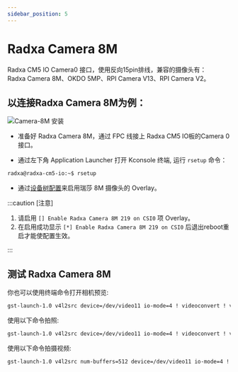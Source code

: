 ```yaml
---
sidebar_position: 5
---
```


# Radxa Camera 8M
Radxa CM5 IO Camera0 接口，使用反向15pin排线，兼容的摄像头有：   
Radxa Camera 8M、OKDO 5MP、RPI Camera V13、RPI Camera V2。

## 以连接Radxa Camera 8M为例：
![Camera-8M 安装](/img/cm5/cm5io-8m-camera-connected.webp)  

- 准备好 Radxa Camera 8M，通过 FPC 线接上 Radxa CM5 IO板的Camera 0接口。

- 通过左下角 Application Launcher 打开 Kconsole 终端, 运行 `rsetup` 命令：

```bash
radxa@radxa-cm5-io:~$ rsetup
```

- 通过[设备树配置](../os-config/rsetup#overlays)来启用瑞莎 8M 摄像头的 Overlay。

:::caution [注意]

1. 请启用 `[] Enable Radxa Camera 8M 219 on CSI0` 项 Overlay。
2. 在启用成功显示 `[*] Enable Radxa Camera 8M 219 on CSI0` 后退出reboot重启才能使配置生效。

:::

## 测试 Radxa Camera 8M

你也可以使用终端命令打开相机预览:

```bash
gst-launch-1.0 v4l2src device=/dev/video11 io-mode=4 ! videoconvert ! video/x-raw,format=NV12,width=1920,height=1080 ! xvimagesink;
```

使用以下命令拍照:

```bash
gst-launch-1.0 v4l2src device=/dev/video11 io-mode=4 ! videoconvert ! video/x-raw,format=NV12,width=1920,height=1080 ! jpegenc ! multifilesink location=file.name.jpg;
```

使用以下命令拍摄视频:

```bash
gst-launch-1.0 v4l2src num-buffers=512 device=/dev/video11 io-mode=4 ! videoconvert ! video/x-raw, format=NV12, width=1920, height=1080, framerate=30/1 ! tee name=t ! queue ! mpph264enc ! queue ! h264parse ! mpegtsmux ! filesink location=/home/radxa/file.name.mp4
```
